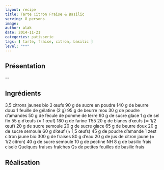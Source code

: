 ```yaml
---
layout: recipe
title: Tarte Citron Fraise & Basilic
serving: 8 persons
image: 
author: alak
date: 2014-11-21
categories: patisserie
tags: [ tarte, fraise, citron, basilic ]
level: "**"
---
```


## Présentation

--


## Ingrédients
3,5 citrons jaunes bio
3 œufs
90 g de sucre en poudre	140 g de beurre doux
1 feuille de gélatine (2 g)
95 g de beurre mou
30 g de poudre d’amandes
50 g de fécule de pomme de terre
90 g de sucre glace	1 g de sel fin
55 g d’œufs (≈ 1 œuf)
180 g de farine T55
20 g de blancs d’œufs (≃ 1/2 œuf)
20 g de sucre semoule
20 g de sucre glace
65 g de beurre doux
20 g de sucre semoule
60 g d’œuf (≈ 1,5 œufs)	45 g de poudre d’amande
1 zest citron jaune bio
300 g de fraises
80 g d’eau
20 g de jus de citron jaune (≈ 1/2 citron)	40 g de sucre semoule
10 g de pectine NH
8 g de basilic frais ciselé
Quelques fraises fraîches
Qs de petites feuilles de basilic frais

## Réalisation
